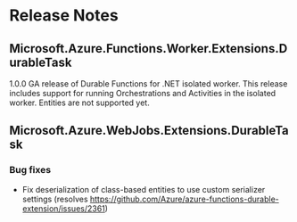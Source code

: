 # Release Notes

## Microsoft.Azure.Functions.Worker.Extensions.DurableTask

1.0.0 GA release of Durable Functions for .NET isolated worker. This release includes support for running Orchestrations and Activities in the isolated worker. Entities are not supported yet.

## Microsoft.Azure.WebJobs.Extensions.DurableTask

### Bug fixes

- Fix deserialization of class-based entities to use custom serializer settings (resolves https://github.com/Azure/azure-functions-durable-extension/issues/2361)
